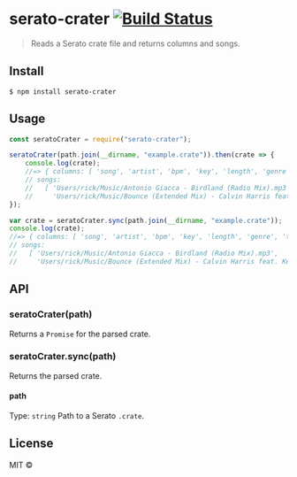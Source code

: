 # serato-crater [![Build Status](https://travis-ci.org/Rickgg/serato-crater.svg?branch=master)](https://travis-ci.org/Rickgg/serato-crater)

> Reads a Serato crate file and returns columns and songs.

## Install

```
$ npm install serato-crater
```

## Usage

```js
const seratoCrater = require("serato-crater");

seratoCrater(path.join(__dirname, "example.crate")).then(crate => {
	console.log(crate);
	//=> { columns: [ 'song', 'artist', 'bpm', 'key', 'length', 'genre', 'track' ],
	// songs:
	//   [ 'Users/rick/Music/Antonio Giacca - Birdland (Radio Mix).mp3',
	//     'Users/rick/Music/Bounce (Extended Mix) - Calvin Harris feat. Kelis.m4a' ] }
});

var crate = seratoCrater.sync(path.join(__dirname, "example.crate"));
console.log(crate);
//=> { columns: [ 'song', 'artist', 'bpm', 'key', 'length', 'genre', 'track' ],
// songs:
//   [ 'Users/rick/Music/Antonio Giacca - Birdland (Radio Mix).mp3',
//     'Users/rick/Music/Bounce (Extended Mix) - Calvin Harris feat. Kelis.m4a' ] }
```

## API

### seratoCrater(path)

Returns a `Promise` for the parsed crate.

### seratoCrater.sync(path)

Returns the parsed crate.

#### path

Type: `string`
Path to a Serato `.crate`.

## License

MIT © [](https://github.com/Rickgg)
